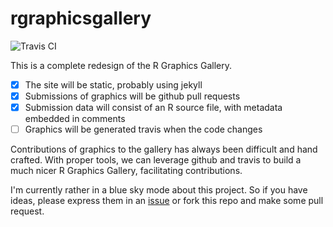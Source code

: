 rgraphicsgallery
================

![Travis CI](https://travis-ci.org/nelsonauner/rgraphicsgallery.svg?branch=master)

This is a complete redesign of the R Graphics Gallery. 

- [x] The site will be static, probably using jekyll
- [x] Submissions of graphics will be github pull requests
- [x] Submission data will consist of an R source file, with metadata embedded in comments
- [ ] Graphics will be generated travis when the code changes

Contributions of graphics to the gallery has always been difficult and hand crafted. With proper tools, we can leverage github and travis to build a much nicer R Graphics Gallery, facilitating contributions. 

I'm currently rather in a blue sky mode about this project. So if you have ideas, please express them in an [issue](https://github.com/romainfrancois/rgraphicsgallery/issues) or fork this repo and make some pull request. 
